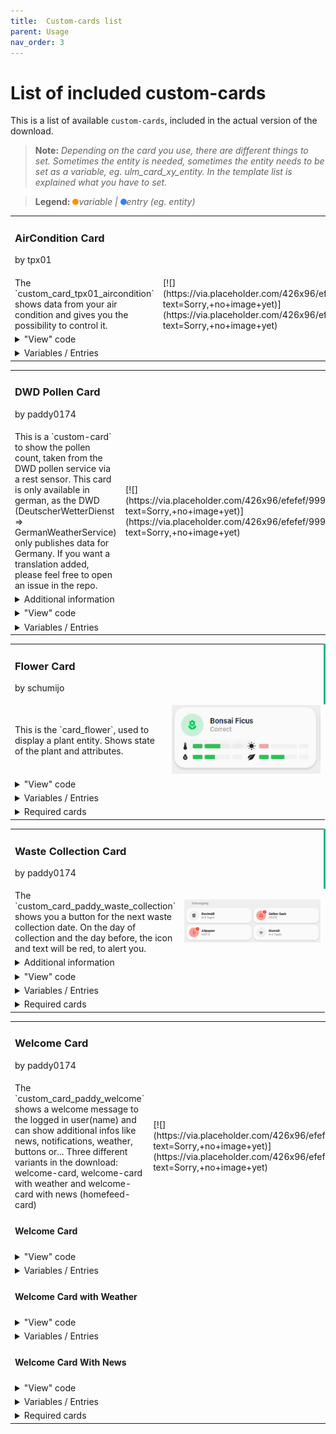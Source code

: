 ```yaml
---
title: 	Custom-cards list
parent: Usage
nav_order: 3
---
```

<div id="main-content" class="main-content" role="main">

# [](#list-of-included-custom-cards)List of included custom-cards

This is a list of available `custom-cards`, included in the actual version of the download.

> **Note:** _Depending on the card you use, there are different things to set. Sometimes the entity is needed, sometimes the entity needs to be set as a variable, eg. ulm_card_xy_entity. In the template list is explained what you have to set._

> **Legend:** _<span style="height: 10px; width: 10px; background-color: #FF9101; border-radius: 50%; display: inline-block;"></span>variable | <span style="height: 10px; width: 10px; background-color: #2C84FA; border-radius: 50%; display: inline-block;"></span>entry (eg. entity)_
<div class="table-wrapper">
<table>
<tbody>
<tr>
<td colspan="2" style="border-right: 3px solid #11B584;">

### <a name="custom_card_tpx01_aircondition"></a>AirCondition Card
<span class="text-small text-grey-dk-100 mb-0">by tpx01</span></td>
</tr>
<tr>
<td width="50%">The `custom_card_tpx01_aircondition` shows data from your air condition and gives you the possibility to control it.</td>
<td width="50%">[![](https://via.placeholder.com/426x96/efefef/999999?text=Sorry,+no+image+yet)](https://via.placeholder.com/426x96/efefef/999999?text=Sorry,+no+image+yet)</td>
</tr>
<tr>
<td colspan="2"><details><summary>"View" code</summary>  
<div class="table-wrapper">
<table>
<tbody>
<tr>
<td>You're working in **yaml-mode** _(Remember to take care of indentation)_</td>
</tr>
<tr>
<td>

```yaml

    - type: custom:button-card
      template: custom_card_tpx01_aircondition_with_buttons
      variables:
        entity: climate.livingroom
        name: A/C Livingroom
```
</td>
</tr>
</tbody>
</table>
</div>
<div class="table-wrapper">
<table>
<tbody>
<tr>
<td>You're working in **UI-mode**</td>
</tr>
<tr>
<td>

```yaml

    type: custom:button-card
    template: custom_card_tpx01_aircondition_with_buttons
    variables:
      entity: climate.livingroom
      name: A/C Livingroom
```
</td>
</tr>
</tbody>
</table>
</div>
</details></td>
</tr>
<tr>
<td colspan="2"><details><summary>Variables / Entries</summary>  
<div class="table-wrapper">
<table>
<tbody>
<tr>
<th>Variable / Entry</th>
<th>Example</th>
<th>Required</th>
</tr>
<tr>
<td><span style="display: inline-block; background-color: #FF9101; border-radius: 50%; width: 10px; height: 10px;" title="variable"></span> entity</td>
<td>climate.livingroom_ac</td>
<td>true</td>
</tr>
<tr>
<td colspan="3">Your climate entity."</td>
</tr>
<tr>
<td colspan="3">

* * *
</td>
</tr>
<tr>
<td><span style="display: inline-block; background-color: #FF9101; border-radius: 50%; width: 10px; height: 10px;" title="variable"></span> name</td>
<td>A/C Livingroom</td>
<td>true</td>
</tr>
<tr>
<td colspan="3">Your entity name."</td>
</tr>
<tr>
<td colspan="3">

* * *
</td>
</tr>
</tbody>
</table>
</div>
</details></td>
</tr>
</tbody>
</table>
</div>
<div class="table-wrapper">
<table>
<tbody>
<tr>
<td colspan="2" style="border-right: 3px solid #11B584;">

### <a name="custom_card_paddy_dwd_pollen"></a>DWD Pollen Card
<span class="text-small text-grey-dk-100 mb-0">by paddy0174</span></td>
</tr>
<tr>
<td width="50%">This is a `custom-card` to show the pollen count, taken from the DWD pollen service via a rest sensor. This card is only available in german, as the DWD (DeutscherWetterDienst => GermanWeatherService) only publishes data for Germany. If you want a translation added, please feel free to open an issue in the repo.</td>
<td width="50%">[![](https://via.placeholder.com/426x96/efefef/999999?text=Sorry,+no+image+yet)](https://via.placeholder.com/426x96/efefef/999999?text=Sorry,+no+image+yet)</td>
</tr>
<tr>
<td colspan="2"><details><summary>Additional information</summary>  
<div class="table-wrapper">
<table>
<tbody>
<tr>
<td>I use the following `rest` and `template` sensors in HA:
</td>
</tr>
</tbody>
</table>
</div>
</details></td>
</tr>
<tr>
<td colspan="2"><details><summary>"View" code</summary>  
<div class="table-wrapper">
<table>
<tbody>
<tr>
<td>You're working in **yaml-mode** _(Remember to take care of indentation)_</td>
</tr>
<tr>
<td>

```yaml

    - type: custom:button-card
      template: 
        - custom_card_paddy_dwd_pollen
      entity: sensor.dwd_pollenbelastung_birke
```
</td>
</tr>
</tbody>
</table>
</div>
<div class="table-wrapper">
<table>
<tbody>
<tr>
<td>You're working in **UI-mode**</td>
</tr>
<tr>
<td>

```yaml

    - type: custom:button-card
      template: 
        - custom_card_paddy_dwd_pollen
      entity: sensor.dwd_pollenbelastung_birke
```
</td>
</tr>
</tbody>
</table>
</div>
</details></td>
</tr>
<tr>
<td colspan="2"><details><summary>Variables / Entries</summary>  
<div class="table-wrapper">
<table>
<tbody>
<tr>
<th>Variable / Entry</th>
<th>Example</th>
<th>Required</th>
</tr>
<tr>
<td><span style="display: inline-block; background-color: #2C84FA; border-radius: 50%; width: 10px; height: 10px;" title="entry"></span> entity</td>
<td>sensor.dwd_pollenbelastung_birke</td>
<td>true</td>
</tr>
<tr>
<td colspan="3">Your sensor for "Pollenbelastung"</td>
</tr>
<tr>
<td colspan="3">

* * *
</td>
</tr>
</tbody>
</table>
</div>
</details></td>
</tr>
</tbody>
</table>
</div>
<div class="table-wrapper">
<table>
<tbody>
<tr>
<td colspan="2" style="border-right: 3px solid #11B584;">

### <a name="custom_card_schumijo_flower"></a>Flower Card
<span class="text-small text-grey-dk-100 mb-0">by schumijo</span></td>
</tr>
<tr>
<td width="50%">This is the `card_flower`, used to display a plant entity. Shows state of the plant and attributes.</td>
<td width="50%"><img src="../../assets/images/flower.png"></td>
</tr>
<tr>
<td colspan="2"><details><summary>"View" code</summary>  
<div class="table-wrapper">
<table>
<tbody>
<tr>
<td>You're working in **yaml-mode** _(Remember to take care of indentation)_</td>
</tr>
<tr>
<td>

```yaml

    - type: 'custom:button-card'
      template: card_flower
      variables:
        ulm_card_flower_entity: plant.bonsai_ficus
        ulm_card_flower_name: Bonsai Ficus
        ulm_card_flower_species: "ficus retusa"
```
</td>
</tr>
</tbody>
</table>
</div>
<div class="table-wrapper">
<table>
<tbody>
<tr>
<td>You're working in **UI-mode**</td>
</tr>
<tr>
<td>

```yaml

    type: 'custom:button-card'
    template: card_flower
    variables:
      ulm_card_flower_entity: plant.bonsai_ficus
      ulm_card_flower_name: Bonsai Ficus
      ulm_card_flower_species: "ficus retusa"
```
</td>
</tr>
</tbody>
</table>
</div>
</details></td>
</tr>
<tr>
<td colspan="2"><details><summary>Variables / Entries</summary>  
<div class="table-wrapper">
<table>
<tbody>
<tr>
<th>Variable / Entry</th>
<th>Example</th>
<th>Required</th>
</tr>
<tr>
<td><span style="display: inline-block; background-color: #FF9101; border-radius: 50%; width: 10px; height: 10px;" title="variable"></span> ulm_card_flower_entity</td>
<td>plant.bonsai_ficus</td>
<td>true</td>
</tr>
<tr>
<td colspan="3">The entity of your plant</td>
</tr>
<tr>
<td colspan="3">

* * *
</td>
</tr>
<tr>
<td><span style="display: inline-block; background-color: #FF9101; border-radius: 50%; width: 10px; height: 10px;" title="variable"></span> ulm_card_flower_name</td>
<td>Bonsai Ficus</td>
<td>false</td>
</tr>
<tr>
<td colspan="3">The name of your plant</td>
</tr>
<tr>
<td colspan="3">

* * *
</td>
</tr>
<tr>
<td><span style="display: inline-block; background-color: #FF9101; border-radius: 50%; width: 10px; height: 10px;" title="variable"></span> ulm_card_flower_species</td>
<td>ficus retusa</td>
<td>true</td>
</tr>
<tr>
<td colspan="3">The species of your plant</td>
</tr>
<tr>
<td colspan="3">

* * *
</td>
</tr>
</tbody>
</table>
</div>
</details></td>
</tr>
<tr>
<td colspan="2"><details><summary>Required cards</summary>  
<div class="table-wrapper">
<table>
<tbody>
<tr>
<th>Name</th>
<th>Link to card</th>
</tr>
<tr>
<td>lovelace-flower-card</td>
<td>[https://github.com/thomasloven/lovelace-flower-card](https://github.com/thomasloven/lovelace-flower-card)</td>
</tr>
</tbody>
</table>
</div>
</details></td>
</tr>
</tbody>
</table>
</div>
<div class="table-wrapper">
<table>
<tbody>
<tr>
<td colspan="2" style="border-right: 3px solid #11B584;">

### <a name="custom_card_paddy_waste_collection"></a>Waste Collection Card
<span class="text-small text-grey-dk-100 mb-0">by paddy0174</span></td>
</tr>
<tr>
<td width="50%">The `custom_card_paddy_waste_collection` shows you a button for the next waste collection date. On the day of collection and the day before, the icon and text will be red, to alert you.</td>
<td width="50%"><img src="../../assets/images/custom_card_paddy_waste_collection.png"></td>
</tr>
<tr>
<td colspan="2"><details><summary>Additional information</summary>  
<div class="table-wrapper">
<table>
<tbody>
<tr>
<td>This is my `sensor` setup in HA. I do the change from "days" to "friendly days" in my template sensor.

*   Don't forget to set `add_days_to` in your `sensor` config
*   "HEUTE" is german for today or aujourd'hui | "MORGEN" is german for tomorrow or demain

</td>
</tr>
</tbody>
</table>
</div>
</details></td>
</tr>
<tr>
<td colspan="2"><details><summary>"View" code</summary>  
<div class="table-wrapper">
<table>
<tbody>
<tr>
<td>You're working in **yaml-mode** _(Remember to take care of indentation)_</td>
</tr>
<tr>
<td>

```yaml

    - type: 'custom:button-card'
      template: custom_card_paddy_waste_collection
      entity: sensor.waste_collection_paper
```
</td>
</tr>
</tbody>
</table>
</div>
<div class="table-wrapper">
<table>
<tbody>
<tr>
<td>You're working in **UI-mode**</td>
</tr>
<tr>
<td>

```yaml

    type: 'custom:button-card'
    template: custom_card_paddy_waste_collection
    entity: sensor.waste_collection_paper
```
</td>
</tr>
</tbody>
</table>
</div>
</details></td>
</tr>
<tr>
<td colspan="2"><details><summary>Variables / Entries</summary>  
<div class="table-wrapper">
<table>
<tbody>
<tr>
<th>Variable / Entry</th>
<th>Example</th>
<th>Required</th>
</tr>
<tr>
<td><span style="display: inline-block; background-color: #2C84FA; border-radius: 50%; width: 10px; height: 10px;" title="entry"></span> entity</td>
<td>sensor.waste_collection_paper</td>
<td>true</td>
</tr>
<tr>
<td colspan="3">Your entity from waste_collection_framework</td>
</tr>
<tr>
<td colspan="3">

* * *
</td>
</tr>
</tbody>
</table>
</div>
</details></td>
</tr>
<tr>
<td colspan="2"><details><summary>Required cards</summary>  
<div class="table-wrapper">
<table>
<tbody>
<tr>
<th>Name</th>
<th>Link to card</th>
</tr>
<tr>
<td>Waste Collection Framework</td>
<td>[https://github.com/mampfes/hacs_waste_collection_schedule](https://github.com/mampfes/hacs_waste_collection_schedule)</td>
</tr>
</tbody>
</table>
</div>
</details></td>
</tr>
</tbody>
</table>
</div>
<div class="table-wrapper">
<table>
<tbody>
<tr>
<td colspan="2" style="border-right: 3px solid #11B584;">

### <a name="custom_card_paddy_welcome"></a>Welcome Card
<span class="text-small text-grey-dk-100 mb-0">by paddy0174</span></td>
</tr>
<tr>
<td width="50%">The `custom_card_paddy_welcome` shows a welcome message to the logged in user(name) and can show additional infos like news, notifications, weather, buttons or...  
Three different variants in the download: welcome-card, welcome-card with weather and welcome-card with news (homefeed-card)</td>
<td width="50%">[![](https://via.placeholder.com/426x96/efefef/999999?text=Sorry,+no+image+yet)](https://via.placeholder.com/426x96/efefef/999999?text=Sorry,+no+image+yet)</td>
</tr>
<tr>
<td colspan="2">

#### Welcome Card
</td>
</tr>
<tr>
<td colspan="2"><details><summary>"View" code</summary>  
<div class="table-wrapper">
<table>
<tbody>
<tr>
<td>You're working in **yaml-mode** _(Remember to take care of indentation)_</td>
</tr>
<tr>
<td>

```yaml

    - type: 'custom:button-card'
      template: custom_card_paddy_welcome
      variables:
        ulm_custom_card_paddy_welcome_time: sensor.time
```
</td>
</tr>
</tbody>
</table>
</div>
<div class="table-wrapper">
<table>
<tbody>
<tr>
<td>You're working in **UI-mode**</td>
</tr>
<tr>
<td>

```yaml

    type: 'custom:button-card'
    template: custom_card_paddy_welcome
    variables:
      ulm_custom_card_paddy_welcome_time: sensor.time
```
</td>
</tr>
</tbody>
</table>
</div>
</details></td>
</tr>
<tr>
<td colspan="2"><details><summary>Variables / Entries</summary>  
<div class="table-wrapper">
<table>
<tbody>
<tr>
<th>Variable / Entry</th>
<th>Example</th>
<th>Required</th>
</tr>
<tr>
<td><span style="display: inline-block; background-color: #FF9101; border-radius: 50%; width: 10px; height: 10px;" title="variable"></span> ulm_custom_card_paddy_welcome_time</td>
<td>sensor.time</td>
<td>true</td>
</tr>
<tr>
<td colspan="3">This is your `time` sensor in Home Assistant.</td>
</tr>
<tr>
<td colspan="3">

* * *
</td>
</tr>
</tbody>
</table>
</div>
</details></td>
</tr>
<tr>
<td colspan="2">

#### Welcome Card with Weather
</td>
</tr>
<tr>
<td colspan="2"><details><summary>"View" code</summary>  
<div class="table-wrapper">
<table>
<tbody>
<tr>
<td>You're working in **yaml-mode** _(Remember to take care of indentation)_</td>
</tr>
<tr>
<td>

```yaml

    - type: 'custom:button-card'
      template: custom_card_paddy_welcome_with_weather
      variables:
        ulm_custom_card_paddy_welcome_time: sensor.time
        ulm_custom_card_paddy_welcome_weather_provider: weather.accu_weather
```
</td>
</tr>
</tbody>
</table>
</div>
<div class="table-wrapper">
<table>
<tbody>
<tr>
<td>You're working in **UI-mode**</td>
</tr>
<tr>
<td>

```yaml

    type: 'custom:button-card'
    template: custom_card_paddy_welcome_with_weather
    variables:
      ulm_custom_card_paddy_welcome_time: sensor.time
      ulm_custom_card_paddy_welcome_weather_provider: weather.accu_weather
```
</td>
</tr>
</tbody>
</table>
</div>
</details></td>
</tr>
<tr>
<td colspan="2"><details><summary>Variables / Entries</summary>  
<div class="table-wrapper">
<table>
<tbody>
<tr>
<th>Variable / Entry</th>
<th>Example</th>
<th>Required</th>
</tr>
<tr>
<td><span style="display: inline-block; background-color: #FF9101; border-radius: 50%; width: 10px; height: 10px;" title="variable"></span> ulm_custom_card_paddy_welcome_time</td>
<td>sensor.time</td>
<td>true</td>
</tr>
<tr>
<td colspan="3">This is your `time` sensor in Home Assistant.</td>
</tr>
<tr>
<td colspan="3">

* * *
</td>
</tr>
<tr>
<td><span style="display: inline-block; background-color: #FF9101; border-radius: 50%; width: 10px; height: 10px;" title="variable"></span> ulm_custom_card_paddy_welcome_weather_provider</td>
<td>weather.accu_weather</td>
<td>true</td>
</tr>
<tr>
<td colspan="3">Your Home Assistant weather provider</td>
</tr>
<tr>
<td colspan="3">

* * *
</td>
</tr>
</tbody>
</table>
</div>
</details></td>
</tr>
<tr>
<td colspan="2">

#### Welcome Card With News
</td>
</tr>
<tr>
<td colspan="2"><details><summary>"View" code</summary>  
<div class="table-wrapper">
<table>
<tbody>
<tr>
<td>You're working in **yaml-mode** _(Remember to take care of indentation)_</td>
</tr>
<tr>
<td>

```yaml

    - type: 'custom:button-card'
      template: custom_card_paddy_welcome_with_news
      variables:
        ulm_custom_card_paddy_welcome_time: sensor.time
        ulm_custom_card_paddy_welcome_news_entities:
          - entity: sensor.waste_collection_paper
            content_template: "{{display_name}}{{state}}"
          - entity: sensor.waste_collection_waste
            content_template: "{{display_name}}{{state}}" 
```
</td>
</tr>
</tbody>
</table>
</div>
<div class="table-wrapper">
<table>
<tbody>
<tr>
<td>You're working in **UI-mode**</td>
</tr>
<tr>
<td>

```yaml

    type: 'custom:button-card'
    template: custom_card_paddy_welcome_with_news
    variables:
      ulm_custom_card_paddy_welcome_time: sensor.time
      ulm_custom_card_paddy_welcome_news_entities: 
        - entity: sensor.waste_collection_paper
          content_template: "{{display_name}}{{state}}"
        - entity: sensor.waste_collection_waste
          content_template: "{{display_name}}{{state}}"
```
</td>
</tr>
</tbody>
</table>
</div>
</details></td>
</tr>
<tr>
<td colspan="2"><details><summary>Variables / Entries</summary>  
<div class="table-wrapper">
<table>
<tbody>
<tr>
<th>Variable / Entry</th>
<th>Example</th>
<th>Required</th>
</tr>
<tr>
<td><span style="display: inline-block; background-color: #FF9101; border-radius: 50%; width: 10px; height: 10px;" title="variable"></span> ulm_custom_card_paddy_welcome_time</td>
<td>sensor.time</td>
<td>true</td>
</tr>
<tr>
<td colspan="3">This is your `time` sensor in Home Assistant.</td>
</tr>
<tr>
<td colspan="3">

* * *
</td>
</tr>
<tr>
<td><span style="display: inline-block; background-color: #FF9101; border-radius: 50%; width: 10px; height: 10px;" title="variable"></span> ulm_custom_card_paddy_welcome_news_entities</td>
<td>

```yaml

    ulm_custom_card_paddy_welcome_news_entities:
      - entity: sensor.waste_collection_paper
        content_template: "{{display_name}}{{state}}"
      - entity: sensor.waste_collection_waste
        content_template: "{{display_name}}{{state}}"
```
</td>
<td>true</td>
</tr>
<tr>
<td colspan="3">These are the entities, that get listed in your news-feed.  
Please see the documentation of [home-feed-card](https://github.com/gadgetchnnel/lovelace-home-feed-card) to see all the available options.  
We also provide an example for the configuration in our <a href="">G.E.T.S.</a> category.</td>
</tr>
<tr>
<td colspan="3">

* * *
</td>
</tr>
</tbody>
</table>
</div>
</details></td>
</tr>
<tr>
<td colspan="2"><details><summary>Required cards</summary>  
<div class="table-wrapper">
<table>
<tbody>
<tr>
<th>Name</th>
<th>Link to card</th>
</tr>
<tr>
<td>lovelace-home-feed-card</td>
<td>[https://github.com/gadgetchnnel/lovelace-home-feed-card](https://github.com/gadgetchnnel/lovelace-home-feed-card)</td>
</tr>
</tbody>
</table>
</div>
</details></td>
</tr>
</tbody>
</table>
</div>